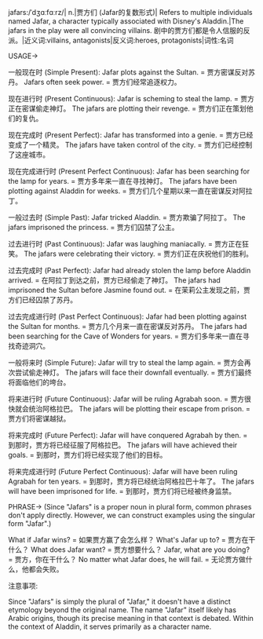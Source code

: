 jafars:/ˈdʒɑːfɑːrz/| n.|贾方们 (Jafar的复数形式)| Refers to multiple individuals named Jafar, a character typically associated with Disney's Aladdin.|The jafars in the play were all convincing villains.  剧中的贾方们都是令人信服的反派。|近义词:villains, antagonists|反义词:heroes, protagonists|词性:名词


USAGE->

一般现在时 (Simple Present):
Jafar plots against the Sultan. = 贾方密谋反对苏丹。
Jafars often seek power. = 贾方们经常追逐权力。

现在进行时 (Present Continuous):
Jafar is scheming to steal the lamp. = 贾方正在密谋偷走神灯。
The jafars are plotting their revenge. = 贾方们正在策划他们的复仇。

现在完成时 (Present Perfect):
Jafar has transformed into a genie. = 贾方已经变成了一个精灵。
The jafars have taken control of the city. = 贾方们已经控制了这座城市。

现在完成进行时 (Present Perfect Continuous):
Jafar has been searching for the lamp for years. = 贾方多年来一直在寻找神灯。
The jafars have been plotting against Aladdin for weeks. =  贾方们几个星期以来一直在密谋反对阿拉丁。

一般过去时 (Simple Past):
Jafar tricked Aladdin. = 贾方欺骗了阿拉丁。
The jafars imprisoned the princess. = 贾方们囚禁了公主。

过去进行时 (Past Continuous):
Jafar was laughing maniacally. = 贾方正在狂笑。
The jafars were celebrating their victory. = 贾方们正在庆祝他们的胜利。


过去完成时 (Past Perfect):
Jafar had already stolen the lamp before Aladdin arrived. = 在阿拉丁到达之前，贾方已经偷走了神灯。
The jafars had imprisoned the Sultan before Jasmine found out. = 在茉莉公主发现之前，贾方们已经囚禁了苏丹。


过去完成进行时 (Past Perfect Continuous):
Jafar had been plotting against the Sultan for months. = 贾方几个月来一直在密谋反对苏丹。
The jafars had been searching for the Cave of Wonders for years. = 贾方们多年来一直在寻找奇迹洞穴。

一般将来时 (Simple Future):
Jafar will try to steal the lamp again. = 贾方会再次尝试偷走神灯。
The jafars will face their downfall eventually. = 贾方们最终将面临他们的垮台。

将来进行时 (Future Continuous):
Jafar will be ruling Agrabah soon. = 贾方很快就会统治阿格拉巴。
The jafars will be plotting their escape from prison. = 贾方们将密谋越狱。

将来完成时 (Future Perfect):
Jafar will have conquered Agrabah by then. = 到那时，贾方将已经征服了阿格拉巴。
The jafars will have achieved their goals. = 到那时，贾方们将已经实现了他们的目标。

将来完成进行时 (Future Perfect Continuous):
Jafar will have been ruling Agrabah for ten years. = 到那时，贾方将已经统治阿格拉巴十年了。
The jafars will have been imprisoned for life. = 到那时，贾方们将已经被终身监禁。


PHRASE->
(Since "Jafars" is a proper noun in plural form, common phrases don't apply directly.  However, we can construct examples using the singular form "Jafar".)

What if Jafar wins? = 如果贾方赢了会怎么样？
What's Jafar up to? = 贾方在干什么？
What does Jafar want? = 贾方想要什么？
Jafar, what are you doing? = 贾方，你在干什么？
No matter what Jafar does, he will fail. = 无论贾方做什么，他都会失败。


注意事项:

Since "Jafars" is simply the plural of "Jafar,"  it doesn't have a distinct etymology beyond the original name.  The name "Jafar" itself likely has Arabic origins, though its precise meaning in that context is debated.  Within the context of Aladdin, it serves primarily as a character name.
